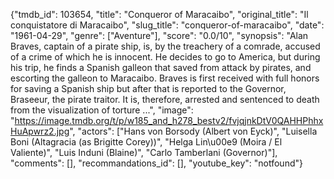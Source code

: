 {"tmdb_id": 103654, "title": "Conqueror of Maracaibo", "original_title": "Il conquistatore di Maracaibo", "slug_title": "conqueror-of-maracaibo", "date": "1961-04-29", "genre": ["Aventure"], "score": "0.0/10", "synopsis": "Alan Braves, captain of a pirate ship, is, by the treachery of a comrade, accused of a crime of which he is innocent. He decides to go to America, but during his trip, he finds a Spanish galleon that saved from attack by pirates, and escorting the galleon to Maracaibo. Braves is first received with full honors for saving a Spanish ship but after that is reported to the Governor, Braseeur, the pirate traitor. It is, therefore, arrested and sentenced to death from the visualization of torture ...", "image": "https://image.tmdb.org/t/p/w185_and_h278_bestv2/fvjqjnkDtV0QAHHPhhxHuApwrz2.jpg", "actors": ["Hans von Borsody (Albert von Eyck)", "Luisella Boni (Altagracia (as Brigitte Corey))", "Helga Lin\u00e9 (Moira / El Valiente)", "Luis Induni (Blaine)", "Carlo Tamberlani (Governor)"], "comments": [], "recommandations_id": [], "youtube_key": "notfound"}